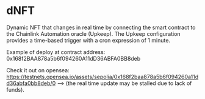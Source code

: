 # dNFT

Dynamic NFT that changes in real time by connecting the smart contract to the Chainlink Automation oracle (Upkeep). The Upkeep configuration provides a time-based trigger with a cron expression of 1 minute.

Example of deploy at contract address: 0x168f2BAA878a5b6f094260A11dD36ABFA0BB8deb

Check it out on opensea: https://testnets.opensea.io/assets/sepolia/0x168f2baa878a5b6f094260a11dd36abfa0bb8deb/0 --> (the real time update may be stalled due to lack of funds).